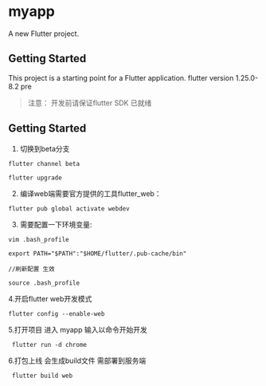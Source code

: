 <!--
 * @Author: sunboylu
 * @Date: 2021-01-11 14:59:38
 * @LastEditors: sunboylu
 * @LastEditTime: 2021-01-14 15:54:08
 * @Description: 
-->
# myapp

A new Flutter project.

## Getting Started

This project is a starting point for a Flutter application.
flutter version  1.25.0-8.2 pre
> 注意：
> 开发前请保证flutter SDK 已就绪
 ## Getting Started

1. 切换到beta分支
```
flutter channel beta 

flutter upgrade
```
2. 编译web端需要官方提供的工具flutter_web：
```
flutter pub global activate webdev
```
3. 需要配置一下环境变量:
```
vim .bash_profile

export PATH="$PATH":"$HOME/flutter/.pub-cache/bin"

//刷新配置 生效

source .bash_profile
```
4.开启flutter web开发模式
```
flutter config --enable-web
```
5.打开项目 进入 myapp 输入以命令开始开发
```
 flutter run -d chrome
```

6.打包上线 会生成build文件 需部署到服务端
```
 flutter build web
```
